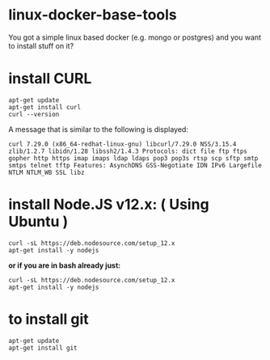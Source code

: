 # linux-docker-base-tools

You got a simple linux based docker (e.g. mongo or postgres) and you want to install stuff on it?


# install CURL

```
apt-get update
apt-get install curl
curl --version
```

A message that is similar to the following is displayed:

`
curl 7.29.0 (x86_64-redhat-linux-gnu) libcurl/7.29.0 NSS/3.15.4 zlib/1.2.7 libidn/1.28 libssh2/1.4.3
Protocols: dict file ftp ftps gopher http https imap imaps ldap ldaps pop3 pop3s rtsp scp sftp smtp smtps telnet tftp
Features: AsynchDNS GSS-Negotiate IDN IPv6 Largefile NTLM NTLM_WB SSL libz
`



# install Node.JS v12.x: ( Using Ubuntu )

```
curl -sL https://deb.nodesource.com/setup_12.x 
apt-get install -y nodejs
```

**or if you are in bash already just:**


```
curl -sL https://deb.nodesource.com/setup_12.x
apt-get install -y nodejs
```




# to install git


```
apt-get update
apt-get install git
```


